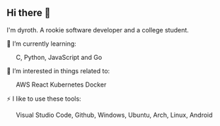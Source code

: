 ## Hi there 👋
I'm dyroth. A rookie software developer and a college student.

🌱 I’m currently learning:

   C, Python, JavaScript and Go

🎉 I’m interested in things related to:

   AWS React Kubernetes Docker

⚡ I like to use these tools:

   Visual Studio Code, Github, Windows, Ubuntu, Arch, Linux, Android
